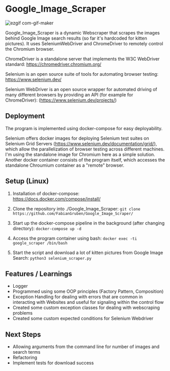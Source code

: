 # Google_Image_Scraper

![ezgif com-gif-maker](https://user-images.githubusercontent.com/69685614/157089599-e508baad-1fa4-4b5a-b7bc-14bcb385badf.gif)

Google_Image_Scraper is a dynamic Webscraper that scrapes the images behind Google Image search results (so far it's hardcoded for kitten pictures).
It uses SeleniumWebDriver and ChromeDriver to remotely control the Chromium browser. 

ChromeDriver is a standalone server that implements the W3C WebDriver standard: https://chromedriver.chromium.org/

Selenium is an open source suite of tools for automating browser testing: https://www.selenium.dev/

Selenium WebDriver is an open source wrapper for automated driving of many different browsers by providing an API (for example for ChromeDriver): (https://www.selenium.dev/projects/) 

## Deployment

The program is implemented using docker-compose for easy deployability.

Selenium offers docker images for deploying Selenium test suites on Selenium Grid Servers (https://www.selenium.dev/documentation/grid/), which allow the parallelization of browser testing across different machines. I'm using the standalone image for Chromium here as a simple solution. Another docker container consists of the program itself, which accesses the standalone Chroumium container as a "remote" browser.

## Setup (Linux)

1. Installation of docker-compose: https://docs.docker.com/compose/install/

2. Clone the repository into ./Google_Image_Scraper: `git clone https://github.com/FabianGruben/Google_Image_Scraper/`

3. Start up the docker-compose pipeline in the background (after changing directory): `docker-compose up -d`

4. Access the program container using bash: `docker exec -ti google_scraper /bin/bash`

5. Start the script and download a lot of kitten pictures from Google Image Search: `python3 selenium_scraper.py`

## Features / Learnings

- Logger
- Programmed using some OOP principles (Factory Pattern, Composition)
- Exception Handling for dealing with errors that are common in interacting with Websites and useful for signaling within the control flow
- Created some custom exception classes for dealing with webscraping problems
- Created some custom expected conditions for Selenium Webdriver

## Next Steps

- Allowing arguments from the command line for number of images and search terms
- Refactoring
- Implement tests for download success

